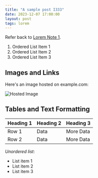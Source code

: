 ```yaml
---
title: "A sample post I333"
date: 2023-12-07 17:00:00
layout: post
tags: lorem
---
```



Refer back to [Lorem Note 1](./lorem1).

1. Ordered List Item 1
2. Ordered List Item 2
3. Ordered List Item 3
<!--more-->

## Images and Links

Here's an image hosted on example.com:

![Hosted Image](http://example.com/hosted-image.jpg)

## Tables and Text Formatting

| Heading 1 | Heading 2 | Heading 3 |
| --------- | --------- | --------- |
| Row 1     | Data      | More Data |
| Row 2     | Data      | More Data |

_Unordered list_:

- List item 1
- List item 2
- List item 3
